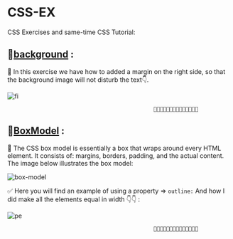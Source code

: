 # CSS-EX
CSS Exercises and same-time CSS Tutorial:
## 🔗[background](https://github.com/DahmanCode/CSS-EX/blob/main/background/bg-image.html) :
🔰 In this exercise we have how to added a margin on the right side, so that the background image will not disturb the text👇.


![fi](https://user-images.githubusercontent.com/94912743/173444840-1b6fb0e9-542e-4525-b7c5-0653a19ba4b4.gif)

                                                  🔸🔹🔸🔹🔸🔹🔸🔹🔸🔹🔸🔹🔸🔹                                                

## 🔗[BoxModel](https://github.com/DahmanCode/CSS-EX/blob/main/BoxModel/TWidth.html) :
🔰 The CSS box model is essentially a box that wraps around every HTML element. It consists of: margins, borders, padding, and the actual content. The image below illustrates the box model: 

![box-model](https://user-images.githubusercontent.com/94912743/173547244-469f6c60-b895-4382-bb3c-09ac7f1e8403.png)

✅ Here you will find an example of using a property => ```outline:``` And how I did make all the elements equal in width 👇👇 :

![pe](https://user-images.githubusercontent.com/94912743/173544014-49c1d12b-cfd1-4604-bb32-c4c3fc611448.PNG)

                                                  🔸🔹🔸🔹🔸🔹🔸🔹🔸🔹🔸🔹🔸🔹
                                                  
